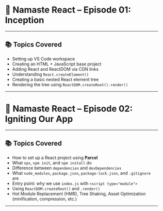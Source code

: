 # 🚀 Namaste React – Episode 01: Inception

---

## 📚 Topics Covered

- Setting up VS Code workspace
- Creating an HTML + JavaScript base project
- Adding React and ReactDOM via CDN links
- Understanding `React.createElement()`
- Creating a basic nested React element tree
- Rendering the tree using `ReactDOM.createRoot().render()`

---

# 🚀 Namaste React – Episode 02: Igniting Our App

---

## 📚 Topics Covered

- How to set up a React project using **Parcel**
- What `npx`, `npm init`, and `npm install` do
- Difference between `dependencies` and `devDependencies`
- What `node_modules`, `package.json`, `package-lock.json`, and `.gitignore` are
- Entry point: why we use `index.js` with `<script type="module">`
- Using `ReactDOM.createRoot()` and `.render()`
- Hot Module Replacement (HMR), Tree Shaking, Asset Optimization (minification, compression, etc.)

---
